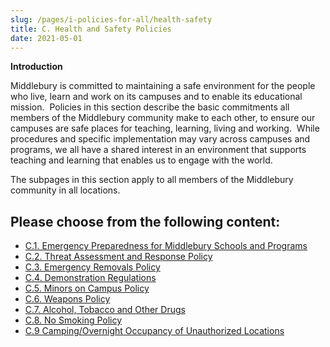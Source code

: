 ```yaml
---
slug: /pages/i-policies-for-all/health-safety
title: C. Health and Safety Policies
date: 2021-05-01
---
```

**Introduction**

Middlebury is committed to maintaining a safe environment for the people who live, learn and work on its campuses and to enable its educational mission.  Policies in this section describe the basic commitments all members of the Middlebury community make to each other, to ensure our campuses are safe places for teaching, learning, living and working.  While procedures and specific implementation may vary across campuses and programs, we all have a shared interest in an environment that supports teaching and learning that enables us to engage with the world.

The subpages in this section apply to all members of the Middlebury community in all locations.

## Please choose from the following content:

*   [C.1. Emergency Preparedness for Middlebury Schools and Programs](/pages/i-policies-for-all/health-safety/emerg-prepare)
*   [C.2. Threat Assessment and Response Policy](/pages/i-policies-for-all/health-safety/tam-policy)
*   [C.3. Emergency Removals Policy](/pages/i-policies-for-all/health-safety/emerg-removals)
*   [C.4. Demonstration Regulations](/pages/i-policies-for-all/health-safety/demonst-protests)
*   [C.5. Minors on Campus Policy](/pages/i-policies-for-all/health-safety/minors-on-campus)
*   [C.6. Weapons Policy](/pages/i-policies-for-all/health-safety/weapons)
*   [C.7. Alcohol, Tobacco and Other Drugs](/pages/i-policies-for-all/health-safety/alcohol-drugs)
*   [C.8. No Smoking Policy](/pages/i-policies-for-all/health-safety/no-smoking)
*   [C.9 Camping/Overnight Occupancy of Unauthorized Locations](https://handbook.middlebury.edu/pages/i-policies-for-all/health-safety/camping-overnight-occupancy/)

